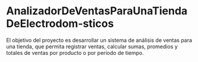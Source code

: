# AnalizadorDeVentasParaUnaTiendaDeElectrodom-sticos
El objetivo del proyecto es desarrollar un sistema de análisis de ventas para una tienda, que permita registrar ventas, calcular sumas, promedios y totales de ventas por producto o por período de tiempo.
